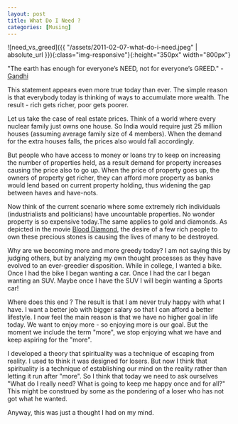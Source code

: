 ```yaml
---
layout: post  
title: What Do I Need ?  
categories: [Musing]  
---
```


![need_vs_greed]({{ "/assets/2011-02-07-what-do-i-need.jpeg" | absolute_url }}){:class="img-responsive"}{:height="350px" width="800px"}  

"The earth has enough for everyone’s NEED, not for everyone’s GREED." - [Gandhi](http://en.wikipedia.org/wiki/Mohandas_Karamchand_Gandhi)  

This statement appears even more true today than ever. The simple reason is that everybody 
today is thinking of ways to accumulate more wealth. The result - rich gets richer, poor gets 
poorer.  

Let us take the case of real estate prices. Think of a world where every nuclear family just 
owns one house. So India would require just 25 million houses (assuming average family size of 
4 members). When the demand for the extra houses falls, the prices also would fall accordingly.  

But people who have access to money or loans try to keep on increasing the number of properties 
held, as a result demand for property increases causing the price also to go up. When the price 
of property goes up, the owners of property get richer, they can afford more property as banks 
would lend based on current property holding, thus widening the gap between haves and have-nots.   

Now think of the current scenario where some extremely rich individuals (industrialists and 
politicians) have uncountable properties. No wonder property is so expensive today.The same 
applies to gold and diamonds. As depicted in the movie [Blood Diamond](http://www.imdb.com/title/tt0450259/), 
the desire of a few rich people to own these precious stones is causing the lives of many to be 
destroyed.  

Why are we becoming more and more greedy today? I am not saying this by judging others, but 
by analyzing my own thought processes as they have evolved to an ever-greedier disposition. 
While in college, I wanted a bike. Once I had the bike I began wanting a car. Once I had the 
car I began wanting an SUV. Maybe once I have the SUV I will begin wanting a Sports car!  

Where does this end ? The result is that I am never truly happy with what I have. I want a 
better job with bigger salary so that I can afford a better lifestyle. I now feel the main 
reason is that we have no higher goal in life today. We want to enjoy more - so enjoying more 
is our goal. But the moment we include the term "more", we stop enjoying what we have and keep
aspiring for the "more".  

I developed a theory that spirituality was a technique of escaping from reality. I used to 
think it was designed for losers. But now I think that spirituality is a technique of 
establishing our mind on the reality rather than letting it run after "more". So I think that 
today we need to ask ourselves "What do I really need? What is going to keep me happy once and 
for all?" This might be construed by some as the pondering of a loser who has not got what he
wanted.  

Anyway, this was just a thought I had on my mind.